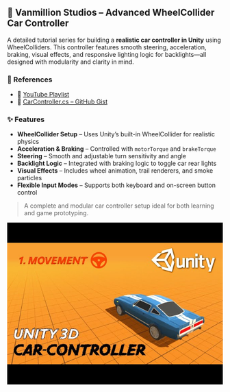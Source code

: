 ## 🔧 Vanmillion Studios – Advanced WheelCollider Car Controller

A detailed tutorial series for building a **realistic car controller in Unity** using WheelColliders. This controller features smooth steering, acceleration, braking, visual effects, and responsive lighting logic for backlights—all designed with modularity and clarity in mind.

### 🔗 References
- 🎥 [YouTube Playlist](https://www.youtube.com/watch?v=jr4eb4F9PSQ&list=PLyh3AdCGPTSLg0PZuD1ykJJDnC1mThI42&index=1)
- 💾 [CarController.cs – GitHub Gist](https://gist.github.com/VanshMillion/9d69fc11f4bb3899ee779e23e7b34abb)

### ✨ Features
- **WheelCollider Setup** – Uses Unity’s built-in WheelCollider for realistic physics
- **Acceleration & Braking** – Controlled with `motorTorque` and `brakeTorque`
- **Steering** – Smooth and adjustable turn sensitivity and angle
- **Backlight Logic** – Integrated with braking logic to toggle car rear lights
- **Visual Effects** – Includes wheel animation, trail renderers, and smoke particles
- **Flexible Input Modes** – Supports both keyboard and on-screen button control

> A complete and modular car controller setup ideal for both learning and game prototyping.

![thumbnail](resources/thumbnails/VanmillionStudios.jpg)
